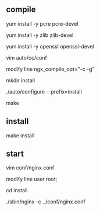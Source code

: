

## compile

yum install -y pcre pcre-devel

yum install -y zlib zlib-devel

yum install -y openssl openssl-devel

vim auto/cc/conf 

modify line ngx_compile_opt="-c -g"

mkdir install

./auto/configure --prefix=install

make

## install

make install

## start

vim conf/nginx.conf

modify line  user  root;

cd install

./sbin/nginx -c ../conf/nginx.conf
